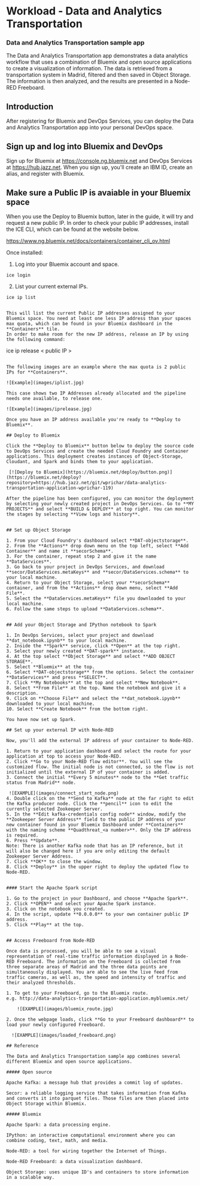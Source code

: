 # Workload - Data and Analytics Transportation


### Data and Analytics Transportation sample app


The Data and Analytics Transportation app demonstrates
a data analytics workflow that uses a combination of Bluemix and open source applications to create a visualization of information.
The data is retrieved from a transportation system in Madrid, filtered and then saved in Object Storage. The information is then analyzed, and the results are presented in a Node-RED Freeboard.


## Introduction

After registering for Bluemix and DevOps Services, you can deploy the Data and Analytics Transportation app into your personal DevOps space.

## Sign up and log into Bluemix and DevOps

Sign up for Bluemix at https://console.ng.bluemix.net and DevOps Services at https://hub.jazz.net.
When you sign up, you'll create an IBM ID, create an alias, and register with Bluemix.


## Make sure a Public IP is avaiable in your Bluemix space
 
When you use the Deploy to Bluemix button, later in the guide, it will try and request a new public IP. In order to check your public IP addresses, install the ICE CLI, which can be found at the website below.

https://www.ng.bluemix.net/docs/containers/container_cli_ov.html

Once installed:

1. Log into your Bluemix account and space.
```
ice login
```
2. List your current external IPs.
```
ice ip list


This will list the current Public IP addresses assigned to your Bluemix space. You need at least one less IP address than your spaces max quota, which can be found in your Bluemix dashboard in the **Containers** tile.
In order to make room for the new IP address, release an IP by using the following command:
```
ice ip release < public IP >
```
	
The following images are an example where the max quota is 2 public IPs for **Containers**.

![Example](images/iplist.jpg)

This case shows two IP Addresses already allocated and the pipeline needs one available, to release one.

![Example](images/iprelease.jpg)

Once you have an IP address available you're ready to **Deploy to Bluemix**.

## Deploy to Bluemix

Click the **Deploy to Bluemix** button below to deploy the source code to DevOps Services and create the needed Cloud Foundry and Container applications. This deployment creates instances of Object-Storage, Cloudant, and Spark and binds them to your application.

 [![Deploy to Bluemix](https://bluemix.net/deploy/button.png)](https://bluemix.net/deploy?repository=https://hub.jazz.net/git/wprichar/data-analytics-transportation-application-wprichar-119)

After the pipeline has been configured, you can monitor the deployment by selecting your newly created project in DevOps Services. Go to **MY PROJECTS** and select **BUILD & DEPLOY** at top right. You can monitor the stages by selecting **View logs and history**.


## Set up Object Storage

1. From your Cloud Foundry's dashboard select **DAT-objectstorage**.
2. From the **Actions** drop down menu on the top left, select **Add Container** and name it **secorSchema**.
3. For the container, repeat step 2 and give it the name **DataServices**.
3. Go back to your project in DevOps Services, and download **secor/DataServices.metaKeys** and **secor/DataServices.schema** to your local machine.
4. Return to your Object Storage, select your **secorSchema** container, and from the **Actions** drop down menu, select **Add File**.
5. Select the **DataServices.metaKeys** file you downloaded to your local machine.
6. Follow the same steps to upload **DataServices.schema**.


## Add your Object Storage and IPython notebook to Spark

1. In DevOps Services, select your project and download **dat_notebook.ipynb** to your local machine.
2. Inside the **Spark** service, click **Open** at the top right.
3. Select your newly created **DAT-spark** instance.
4. At the top select **Object Storage** and select **ADD OBJECT STORAGE**.
5. Select **Bluemix** at the top.
6. Select **DAT-objectstorage** from the options. Select the container **DataServices** and press **SELECT**.
7. Click **My Notebooks** at the top and select **New Notebook**.
8. Select **From File** at the top. Name the notebook and give it a description.
9. Click on **Choose File** and select the **dat_notebook.ipynb** downloaded to your local machine.
10. Select **Create Notebook** from the bottom right.

You have now set up Spark.

## Set up your external IP with Node-RED

Now, you'll add the external IP address of your container to Node-RED.

1. Return to your application dashboard and select the route for your application at top to access your Node-RED.
2. Click **Go to your Node-RED flow editor**. You will see the customized flow. The initial node is not connected, so the flow is not initialized until the external IP of your container is added.
3. Connect the initial **Every 5 minutes** node to the **Get traffic status from Madrid** node.

 ![EXAMPLE](images/connect_start_node.png)
4. Double click on the **Send to Kafka** node at the far right to edit the Kafka producer node. Click the **pencil** icon to edit the currently selected Zookeeper Server.
5. In the **Edit kafka-credentials config node** window, modify the **Zookeeper Server Address** field to the public IP address of your new container found in your Bluemix Dashboard under **Containers** with the naming scheme **Quadthreat_<a number>**. Only the IP address is required.
6. Press **Update**.
Note: There is another Kafka node that has an IP reference, but it will also be changed here if you are only editing the default Zookeeper Server Address.
7. Click **OK** to close the window.
8. Click **Deploy** in the upper right to deploy the updated flow to Node-RED.


#### Start the Apache Spark script

1. Go to the project in your Dashboard, and choose **Apache Spark**.
2. Click **OPEN** and select your Apache Spark instance.
3. Click on the notebook you created.
4. In the script, update **0.0.0.0** to your own container public IP address.
5. Click **Play** at the top.


## Access Freeboard from Node-RED

Once data is processed, you will be able to see a visual representation of real-time traffic information displayed in a Node-RED Freeboard. The information on the Freeboard is collected from three separate areas of Madrid and the three data points are simultaneously displayed. You are able to see the live feed from traffic cameras, as well as, the speed and intensity of traffic and their analyzed thresholds.

1. To get to your Freeboard, go to the Bluemix route.
e.g. http://data-analytics-transportation-application.mybluemix.net/

	![EXAMPLE](images/bluemix_route.jpg)

2. Once the webpage loads, click **Go to your Freeboard dashboard** to load your newly configured Freeboard.

  ![EXAMPLE](images/loaded_freeboard.png)

## Reference

The Data and Analytics Transportation sample app combines several different Bluemix and open source applications.

##### Open source

Apache Kafka: a message hub that provides a commit log of updates.

Secor: a reliable logging service that takes information from Kafka and converts it into parquet files. Those files are then placed into Object Storage within Bluemix.

##### Bluemix

Apache Spark: a data processing engine.

IPython: an interactive computational environment where you can combine coding, text, math, and media.

Node-RED: a tool for wiring together the Internet of Things.

Node-RED Freeboard: a data visualization dashboard.

Object Storage: uses unique ID's and containers to store information in a scalable way.
